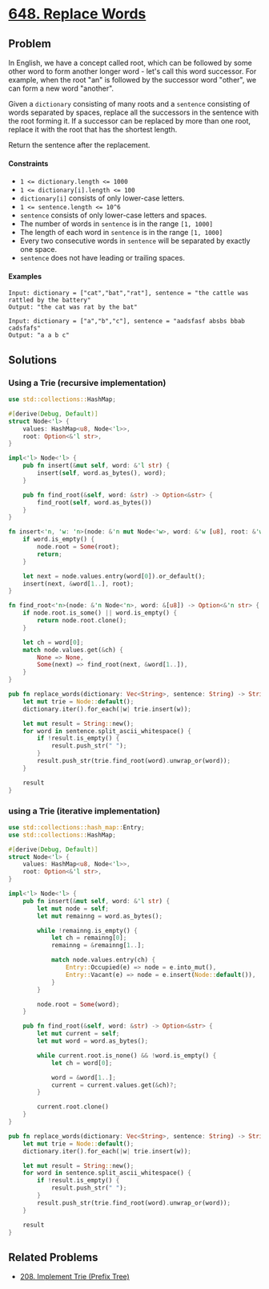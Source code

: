 # [648. Replace Words](https://leetcode.com/problems/replace-words/)

## Problem

In English, we have a concept called root, which can be followed by some other
word to form another longer word - let's call this word successor. For example,
when the root "an" is followed by the successor word "other", we can form a new
word "another".

Given a `dictionary` consisting of many roots and a `sentence` consisting of
words separated by spaces, replace all the successors in the sentence with the
root forming it. If a successor can be replaced by more than one root, replace
it with the root that has the shortest length.

Return the sentence after the replacement.

#### Constraints

* `1 <= dictionary.length <= 1000`
* `1 <= dictionary[i].length <= 100`
* `dictionary[i]` consists of only lower-case letters.
* `1 <= sentence.length <= 10^6`
* `sentence` consists of only lower-case letters and spaces.
* The number of words in `sentence` is in the range `[1, 1000]`
* The length of each word in `sentence` is in the range `[1, 1000]`
* Every two consecutive words in `sentence` will be separated by exactly one
  space.
* `sentence` does not have leading or trailing spaces.

#### Examples

```text
Input: dictionary = ["cat","bat","rat"], sentence = "the cattle was rattled by the battery"
Output: "the cat was rat by the bat"
```

```text
Input: dictionary = ["a","b","c"], sentence = "aadsfasf absbs bbab cadsfafs"
Output: "a a b c"
```

## Solutions

### Using a Trie (recursive implementation)

```rust
use std::collections::HashMap;

#[derive(Debug, Default)]
struct Node<'l> {
    values: HashMap<u8, Node<'l>>,
    root: Option<&'l str>,
}

impl<'l> Node<'l> {
    pub fn insert(&mut self, word: &'l str) {
        insert(self, word.as_bytes(), word);
    }

    pub fn find_root(&self, word: &str) -> Option<&str> {
        find_root(self, word.as_bytes())
    }
}

fn insert<'n, 'w: 'n>(node: &'n mut Node<'w>, word: &'w [u8], root: &'w str) {
    if word.is_empty() {
        node.root = Some(root);
        return;
    }

    let next = node.values.entry(word[0]).or_default();
    insert(next, &word[1..], root);
}

fn find_root<'n>(node: &'n Node<'n>, word: &[u8]) -> Option<&'n str> {
    if node.root.is_some() || word.is_empty() {
        return node.root.clone();
    }

    let ch = word[0];
    match node.values.get(&ch) {
        None => None,
        Some(next) => find_root(next, &word[1..]),
    }
}

pub fn replace_words(dictionary: Vec<String>, sentence: String) -> String {
    let mut trie = Node::default();
    dictionary.iter().for_each(|w| trie.insert(w));

    let mut result = String::new();
    for word in sentence.split_ascii_whitespace() {
        if !result.is_empty() {
            result.push_str(" ");
        }
        result.push_str(trie.find_root(word).unwrap_or(word));
    }

    result
}
```

### using a Trie (iterative implementation)

```rust
use std::collections::hash_map::Entry;
use std::collections::HashMap;

#[derive(Debug, Default)]
struct Node<'l> {
    values: HashMap<u8, Node<'l>>,
    root: Option<&'l str>,
}

impl<'l> Node<'l> {
    pub fn insert(&mut self, word: &'l str) {
        let mut node = self;
        let mut remainng = word.as_bytes();

        while !remainng.is_empty() {
            let ch = remainng[0];
            remainng = &remainng[1..];

            match node.values.entry(ch) {
                Entry::Occupied(e) => node = e.into_mut(),
                Entry::Vacant(e) => node = e.insert(Node::default()),
            }
        }

        node.root = Some(word);
    }

    pub fn find_root(&self, word: &str) -> Option<&str> {
        let mut current = self;
        let mut word = word.as_bytes();

        while current.root.is_none() && !word.is_empty() {
            let ch = word[0];

            word = &word[1..];
            current = current.values.get(&ch)?;
        }

        current.root.clone()
    }
}

pub fn replace_words(dictionary: Vec<String>, sentence: String) -> String {
    let mut trie = Node::default();
    dictionary.iter().for_each(|w| trie.insert(w));

    let mut result = String::new();
    for word in sentence.split_ascii_whitespace() {
        if !result.is_empty() {
            result.push_str(" ");
        }
        result.push_str(trie.find_root(word).unwrap_or(word));
    }

    result
}
```

## Related Problems

* [208. Implement Trie (Prefix Tree)](/200%20-%20299/208%20-%20Implement%20Trie%20(Prefix%20Tree).md)